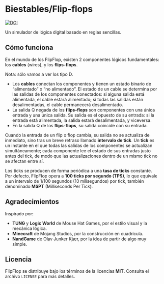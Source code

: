 # Biestables/Flip-flops

[![DOI](https://zenodo.org/badge/991965324.svg)](https://doi.org/10.5281/zenodo.15535409)

Un simulador de lógica digital basado en reglas sencillas.

## Cómo funciona

En el mundo de los FlipFlop, existen 2 componentes lógicos fundamentales: los **cables** (wires), y los **flips-flops**. 

Nota: sólo vamos a ver los tipo D.

- Los **cables** conectan los componentes y tienen un estado binario de “alimentado” o “no alimentado”. El estado de un cable se determina por las salidas de los componentes conectados: si alguna salida está alimentada, el cable estará alimentado; si todas las salidas están desalimentadas, el cable permanecerá desalimentado.  
- La salida Q negada de los  **flips-flops** son componentes con una única entrada y una única salida. Su salida es el opuesto de su entrada: si la entrada está alimentada, la salida estará desalimentada, y viceversa.  
- En la salida Q de los  **flips-flops**, su salida coincide con su entrada.

Cuando la entrada de un flip o flop cambia, su salida no se actualiza de inmediato, sino tras un breve retraso llamado **intervalo de tick**. Un **tick** es un instante en el que todas las salidas de los componentes se actualizan simultáneamente; cada componente lee el estado de sus entradas justo antes del tick, de modo que las actualizaciones dentro de un mismo tick no se afectan entre sí.

Los ticks se producen de forma periódica a una **tasa de ticks** constante. Por defecto, FlipFlop opera a **100 ticks por segundo (TPS)**, lo que equivale a un intervalo de 1/100 segundos (10 milisegundos) por tick, también denominado **MSPT** (Milliseconds Per Tick).

## Agradecimientos

Inspirado por:  
- **TUNG** y **Logic World** de Mouse Hat Games, por el estilo visual y la mecánica lógica.  
- **Minecraft** de Mojang Studios, por la construcción en cuadrícula.  
- **NandGame** de Olav Junker Kjær, por la idea de partir de algo muy simple.

## Licencia

FlipFlop se distribuye bajo los términos de la licencias **MIT**. Consulta el archivo `LICENSE` para más detalles.

